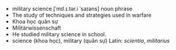 - military science	[ˈmɪl.ɪ.tər.i ˈsaɪəns]	noun phrase
- The study of techniques and strategies used in warfare
- Khoa học quân sự
- Militärwissenschaft
- He studied military science in school.
- science (khoa học), military (quân sự)	Latin: *scientia*, *militarius*